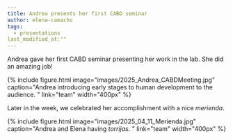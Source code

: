 ```yaml
---
title: Andrea presents her first CABD seminar
author: elena-camacho
tags:
  - presentations
last_modified_at:""
---
```


Andrea gave her first CABD seminar presenting her work in the lab. She did an amazing job! 

{%
  include figure.html
  image="images/2025_Andrea_CABDMeeting.jpg"
  caption="Andrea introducing early stages to human development to the audience. "
  link="team"
  width="400px"
%}

Later in the week, we celebrated her accomplishment with a nice _merienda_.

{%
  include figure.html
  image="images/2025_04_11_Merienda.jpg"
  caption="Andrea and Elena having _torrijas_. "
  link="team"
  width="400px"
%}


